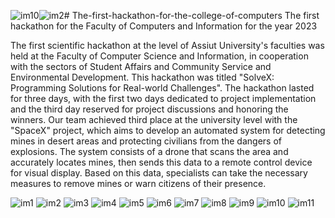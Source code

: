 ![im10](https://github.com/user-attachments/assets/91fe4f9f-404d-493f-9737-e449a845b929)![im2](https://github.com/user-attachments/assets/6cad49cd-4e98-4f67-8928-f023ef4aec43)# The-first-hackathon-for-the-college-of-computers
The first hackathon for the Faculty of Computers and Information for the year 2023 

The first scientific hackathon at the level of Assiut University's faculties was held at the Faculty of Computer Science and Information, in cooperation with the sectors of Student Affairs and Community Service and Environmental Development. This hackathon was titled "SolveX: Programming Solutions for Real-world Challenges". The hackathon lasted for three days, with the first two days dedicated to project implementation and the third day reserved for project discussions and honoring the winners. Our team achieved third place at the university level with the "SpaceX" project, which aims to develop an automated system for detecting mines in desert areas and protecting civilians from the dangers of explosions. The system consists of a drone that scans the area and accurately locates mines, then sends this data to a remote control device for visual display. Based on this data, specialists can take the necessary measures to remove mines or warn citizens of their presence.






![im1](https://github.com/user-attachments/assets/3b1e71b7-b38a-4bc0-9829-17138947a362)
![im2](https://github.com/user-attachments/assets/488cfbe2-58ea-4ddf-9b9d-bd65292117b6)
![im3](https://github.com/user-attachments/assets/aa365409-743a-420a-ba0b-6d95f615c5df)
![im4](https://github.com/user-attachments/assets/a9dd334e-9056-40ce-ad47-841761a2327d)
![im5](https://github.com/user-attachments/assets/e45d6a03-80c4-475f-8ef4-d3bbe4a7ce94)
![im6](https://github.com/user-attachments/assets/8049cf9d-dfae-479f-83c3-ce419b96d091)
![im7](https://github.com/user-attachments/assets/2068055e-28c3-4ed0-bef8-7814aeb98e4f)
![im8](https://github.com/user-attachments/assets/7f52c91d-558d-4b72-8f87-db3815227389)
![im9](https://github.com/user-attachments/assets/6432e5f1-08d5-43a3-a24b-62be8c456100)
![im10](https://github.com/user-attachments/assets/35ea3a4d-edab-4317-af4b-f7a61eaaeb76)
![im11](https://github.com/user-attachments/assets/85777167-afed-4e79-a2ab-72e1192adf24)
